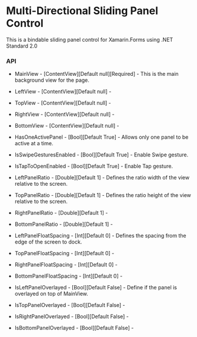 # Multi-Directional Sliding Panel Control 

This is a bindable sliding panel control for Xamarin.Forms using .NET Standard 2.0

### API
* MainView - [ContentView][Default null][Required] -  This is the main background view for the page.
* LeftView - [ContentView][Default null] - 
* TopView - [ContentView][Default null] - 
* RightView - [ContentView][Default null] -
* BottomView - [ContentView][Default null] -

* HasOneActivePanel - [Bool][Default True] - Allows only one panel to be active at a time.
* IsSwipeGesturesEnabled - [Bool][Default True] - Enable Swipe gesture.
* IsTapToOpenEnabled - [Bool][Default True] - Enable Tap gesture.

* LeftPanelRatio - [Double][Default 1] - Defines the ratio width of the view relative to the screen.
* TopPanelRatio - [Double][Default 1]  - Defines the ratio height of the view relative to the screen.
* RightPanelRatio - [Double][Default 1]  -
* BottomPanelRatio - [Double][Default 1]  -

* LeftPanelFloatSpacing - [Int][Default 0]  - Defines the spacing from the edge of the screen to dock.
* TopPanelFloatSpacing - [Int][Default 0] -
* RightPanelFloatSpacing - [Int][Default 0] -
* BottomPanelFloatSpacing - [Int][Default 0] -

* IsLeftPanelOverlayed - [Bool][Default False] - Define if the panel is overlayed on top of MainView.
* IsTopPanelOverlayed - [Bool][Default False] -
* IsRightPanelOverlayed - [Bool][Default False] -
* IsBottomPanelOverlayed - [Bool][Default False] -
